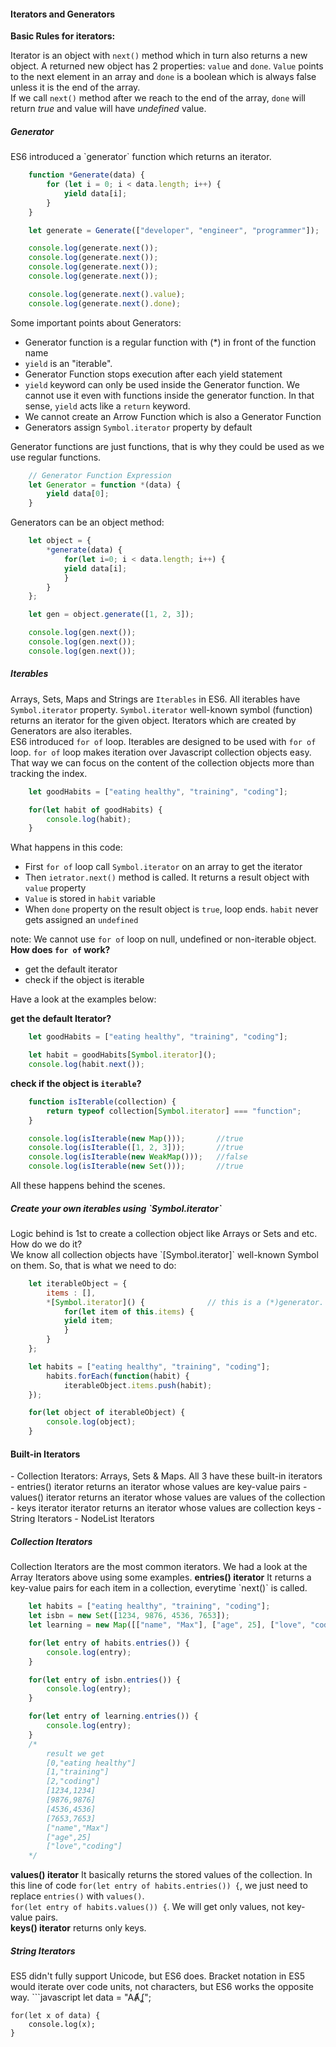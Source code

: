 <h4>Iterators and Generators</h4>
<strong>Basic Rules for iterators:</strong><br>

Iterator is an object with `next()` method which in turn also returns a new object. A returned new object has 2 properties: `value` and `done`. `Value` points to the next element in an array and `done` is a boolean which is always false unless it is the end of the array.<br>
If we call `next()` method after we reach to the end of the array, `done` will return <i>true</i> and value will have <i>undefined</i> value.<br>

<h5>Generator</h5>
ES6 introduced a `generator` function which returns an iterator.

```javascript
	function *Generate(data) {
  		for (let i = 0; i < data.length; i++) {
    		yield data[i];
  		}
	}

	let generate = Generate(["developer", "engineer", "programmer"]);

	console.log(generate.next());
	console.log(generate.next());
	console.log(generate.next());
	console.log(generate.next());

	console.log(generate.next().value);
	console.log(generate.next().done);
```

Some important points about Generators:
- Generator function is a regular function with (*) in front of the function name
- `yield` is an "iterable".
- Generator Function stops execution after each yield statement
- `yield` keyword can only be used inside the Generator function. We cannot use it even with functions inside the generator function. In that sense, `yield` acts like a `return` keyword.
- We cannot create an Arrow Function which is also a Generator Function
- Generators assign `Symbol.iterator` property by default

Generator functions are just functions, that is why they could be used as we use regular functions.

```javascript
	// Generator Function Expression
	let Generator = function *(data) {
  		yield data[0];
	}
```
Generators can be an object method:
```javascript
	let object = {
  		*generate(data) {
    		for(let i=0; i < data.length; i++) {
      		yield data[i];
    		}
  		}
	};

	let gen = object.generate([1, 2, 3]);

	console.log(gen.next());
	console.log(gen.next());
	console.log(gen.next());
```
<h5>Iterables</h5>

Arrays, Sets, Maps and Strings are `Iterables` in ES6. All iterables have `Symbol.iterator` property. `Symbol.iterator` well-known symbol (function) returns an iterator for the given object. Iterators which are created by Generators are also iterables.<br>
ES6 introduced `for of` loop. Iterables are designed to be used with `for of` loop. `for of` loop makes iteration over Javascript collection objects easy. That way we can focus on the content of the collection objects more than tracking the index.

```javascript
	let goodHabits = ["eating healthy", "training", "coding"];

	for(let habit of goodHabits) {
  		console.log(habit);
	}
```
What happens in this code:
- First `for of` loop call `Symbol.iterator` on an array to get the iterator
- Then `ietrator.next()` method is called. It returns a result object with `value` property
- `Value` is stored in `habit` variable
- When `done` property on the result object is `true`, loop ends. `habit` never gets assigned an `undefined`

note: We cannot use `for of` loop on null, undefined or non-iterable object.<br>
<strong>How does `for of` work?</strong>

- get the default iterator
- check if the object is iterable

Have a look at the examples below:

<strong>get the default Iterator?</strong>
```javascript
	let goodHabits = ["eating healthy", "training", "coding"];

	let habit = goodHabits[Symbol.iterator]();
	console.log(habit.next());
```
<strong>check if the object is `iterable`?</strong>

```javascript
	function isIterable(collection) {
  		return typeof collection[Symbol.iterator] === "function";
	}

	console.log(isIterable(new Map()));       //true
	console.log(isIterable([1, 2, 3]));       //true
	console.log(isIterable(new WeakMap()));   //false
	console.log(isIterable(new Set()));       //true

```
All these happens behind the scenes.

<h5>Create your own iterables using `Symbol.iterator`</h5>
Logic behind is 1st to create a collection object like Arrays or Sets and etc. How do we do it?<br>
We know all collection objects have `[Symbol.iterator]` well-known Symbol on them. So, that is what we need to do:

```javascript
	let iterableObject = {
  		items : [],
  		*[Symbol.iterator]() {				// this is a (*)generator.
    		for(let item of this.items) {
      		yield item;
    		}
  		} 
	};

	let habits = ["eating healthy", "training", "coding"];
		habits.forEach(function(habit) {
  			iterableObject.items.push(habit);
	});

	for(let object of iterableObject) {
  		console.log(object);
	}	
```

<h4>Built-in Iterators</h4>
- Collection Iterators: Arrays, Sets & Maps. All 3 have these built-in iterators
  - entries() iterator returns an iterator whose values are key-value pairs
  - values() iterator returns an iterator whose values are values of the collection
  - keys iterator iterator returns an iterator whose values are collection keys
- String Iterators
- NodeList Iterators

<h5>Collection Iterators</h5>
Collection Iterators are the most common iterators. We had a look at the Array Iterators above using some examples.
<strong>entries() iterator</strong>
It returns a key-value pairs for each item in a collection, everytime `next()` is called.

```javascript
	let habits = ["eating healthy", "training", "coding"];
	let isbn = new Set([1234, 9876, 4536, 7653]);
	let learning = new Map([["name", "Max"], ["age", 25], ["love", "coding"]]);

	for(let entry of habits.entries()) {
  		console.log(entry);
	}

	for(let entry of isbn.entries()) {
  		console.log(entry);
	}

	for(let entry of learning.entries()) {
  		console.log(entry);
	}
	/*
		result we get
		[0,"eating healthy"]
		[1,"training"]
		[2,"coding"]
		[1234,1234]
		[9876,9876]
		[4536,4536]
		[7653,7653]
		["name","Max"]
		["age",25]
		["love","coding"]
	*/
```
<strong>values() iterator</strong>
It basically returns the stored values of the collection. In this line of code `for(let entry of habits.entries()) {`, we just need to replace `entries()` with `values()`. <br>
`for(let entry of habits.values()) {`. We will get only values, not key-value pairs.<br>
<strong>keys() iterator</strong> returns only keys.

<h5>String Iterators</h5>
ES5 didn't fully support Unicode, but ES6 does. Bracket notation in ES5 would iterate over code units, not characters, but ES6 works the opposite way.
```javascript
	let data = "AȺʆ";

	for(let x of data) {
  		console.log(x);
	}
```
